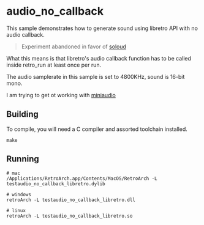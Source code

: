 # audio_no_callback
This sample demonstrates how to generate sound using libretro API with no audio callback.

> Experiment abandoned in favor of [soloud](https://github.com/notnullgames/libretro-soloud)

What this means is that libretro's audio callback function has to be called inside retro_run
at least once per run.

The audio samplerate in this sample is set to 4800KHz, sound is 16-bit mono.

I am trying to get ot working with [miniaudio](https://miniaud.io/)


## Building
To compile, you will need a C compiler and assorted toolchain installed.

	make

## Running

```
# mac
/Applications/RetroArch.app/Contents/MacOS/RetroArch -L testaudio_no_callback_libretro.dylib

# windows
retroArch -L testaudio_no_callback_libretro.dll

# linux
retroArch -L testaudio_no_callback_libretro.so
```
